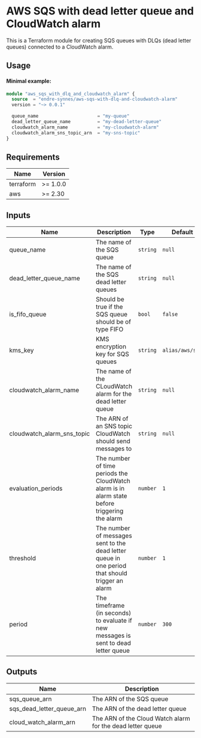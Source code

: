 # AWS SQS with dead letter queue and CloudWatch alarm
This is a Terraform module for creating SQS queues with DLQs (dead letter queues) connected to a CloudWatch alarm.

## Usage

#### Minimal example:
```terraform
module "aws_sqs_with_dlq_and_cloudwatch_alarm" {
  source  = "endre-synnes/aws-sqs-with-dlq-and-cloudwatch-alarm"
  version = "~> 0.0.1"
  
  queue_name                      = "my-queue"
  dead_letter_queue_name          = "my-dead-letter-queue"
  cloudwatch_alarm_name           = "my-cloudwatch-alarm"
  cloudwatch_alarm_sns_topic_arn  = "my-sns-topic"
}
```

## Requirements
| Name      | Version   |
|-----------|-----------|
| terraform | >= 1.0.0  | 
| aws       | >= 2.30   | 


## Inputs
| Name                       | Description | Type | Default | Required |
|----------------------------|-------------|------|---------|----------|
| queue_name                 | The name of the SQS queue|`string`|`null`|yes|
| dead_letter_queue_name     | The name of the SQS dead letter queues|`string`|`null`|yes|
| is_fifo_queue              | Should be true if the SQS queue should be of type FIFO|`bool`|`false`|no|
| kms_key                    | KMS encryption key for SQS queues|`string`|`alias/aws/sqs`|no|
| cloudwatch_alarm_name      | The name of the CLoudWatch alarm for the dead letter queue|`string`|`null`|yes|
| cloudwatch_alarm_sns_topic | The ARN of an SNS topic CloudWatch should send messages to|`string`|`null`|yes|
| evaluation_periods         | The number of time periods the CloudWatch alarm is in alarm state before triggering the alarm|`number`|`1`|no|
| threshold                  | The number of messages sent to the dead letter queue in one period that should trigger an alarm|`number`|`1`|no|
| period                     | The timeframe (in seconds) to evaluate if new messages is sent to dead letter queue|`number`|`300`|no|

## Outputs
| Name                      | Description                                                |
|---------------------------|------------------------------------------------------------|
| sqs_queue_arn             | The ARN of the SQS queue                                   |
| sqs_dead_letter_queue_arn | The ARN of the dead letter queue                           |
| cloud_watch_alarm_arn     | The ARN of the Cloud Watch alarm for the dead letter queue |
